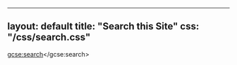 
---
layout: default
title: "Search this Site"
css: "/css/search.css"
---

<div id="google-custom-search">

<script>
  (function() {
    var cx = '001619216158061351110:ize2f8egxdy';
    var gcse = document.createElement('script');
    gcse.type = 'text/javascript';
    gcse.async = true;
    gcse.src = 'https://cse.google.com/cse.js?cx=' + cx;
    var s = document.getElementsByTagName('script')[0];
    s.parentNode.insertBefore(gcse, s);
  })();
</script>
<gcse:search></gcse:search>

</div>
